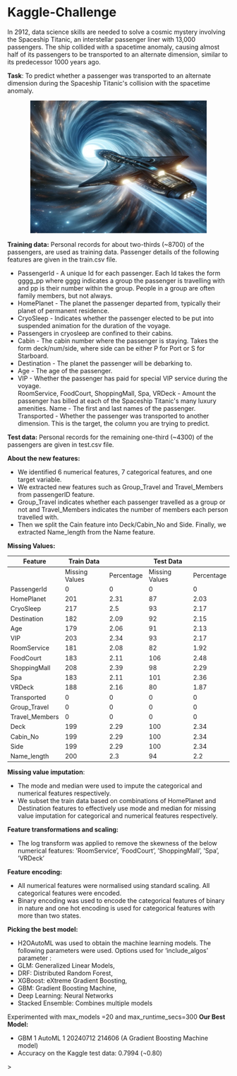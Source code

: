 # Kaggle-Challenge

In 2912, data science skills are needed to solve a cosmic mystery involving the Spaceship Titanic, an interstellar passenger liner with 13,000 passengers. The ship collided with a spacetime anomaly, causing almost half of its passengers to be transported to an alternate dimension, similar to its predecessor 1000 years ago.

<b>Task</b>: To predict whether a passenger was transported to an alternate dimension during the Spaceship Titanic's collision with the spacetime anomaly.

<div align="center">
<img src="Image_01.jpg" alt="" width="400" height="300">
</div>

<b>Training data:</b> Personal records for about two-thirds (~8700) of the passengers, are used as training data. Passenger details of the following features are given in the train.csv file.

<ul>
<li>PassengerId - A unique Id for each passenger. Each Id takes the form gggg_pp where gggg indicates a group the passenger is travelling with and pp is their number within the group. People in a group are often family members, but not always.</li>
<li>HomePlanet - The planet the passenger departed from, typically their planet of permanent residence.</li>
<li>CryoSleep - Indicates whether the passenger elected to be put into suspended animation for the duration of the voyage.</li> <li>Passengers in cryosleep are confined to their cabins.</li>
<li>Cabin - The cabin number where the passenger is staying. Takes the form deck/num/side, where side can be either P for Port or S for Starboard. </li>
<li>Destination - The planet the passenger will be debarking to.</li>
<li>Age - The age of the passenger.</li>
<li>VIP - Whether the passenger has paid for special VIP service during the voyage.</li>
RoomService, FoodCourt, ShoppingMall, Spa, VRDeck - Amount the passenger has billed at each of the Spaceship Titanic's many luxury amenities.</li>
Name - The first and last names of the passenger.
Transported - Whether the passenger was transported to another dimension. This is the target, the column you are trying to predict.
</ul>

<b>Test data:</b> Personal records for the remaining one-third (~4300) of the passengers are given in test.csv file.

<b>About the new features: </b>
<ul>
<li> We identified 6 numerical features, 7 categorical features, and one target variable. </li>
<li> We extracted new features such as Group_Travel and Travel_Members from passengerID feature. </li>
<li> Group_Travel indicates whether each passenger travelled as a group or not and Travel_Members indicates the number of members each person travelled with. </li>
<li> Then we split the Cain feature into Deck/Cabin_No and Side. Finally, we extracted Name_length from the Name feature. </li>
</ul>
<b>Missing Values:</b>

| Feature         | Train Data |          | Test Data |          |
|-----------------|------------|----------|-----------|----------|
|                 | Missing Values | Percentage | Missing Values | Percentage |
| PassengerId     | 0          | 0        | 0         | 0        |
| HomePlanet      | 201        | 2.31     | 87        | 2.03     |
| CryoSleep       | 217        | 2.5      | 93        | 2.17     |
| Destination     | 182        | 2.09     | 92        | 2.15     |
| Age             | 179        | 2.06     | 91        | 2.13     |
| VIP             | 203        | 2.34     | 93        | 2.17     |
| RoomService     | 181        | 2.08     | 82        | 1.92     |
| FoodCourt       | 183        | 2.11     | 106       | 2.48     |
| ShoppingMall    | 208        | 2.39     | 98        | 2.29     |
| Spa             | 183        | 2.11     | 101       | 2.36     |
| VRDeck          | 188        | 2.16     | 80        | 1.87     |
| Transported     | 0          | 0        | 0         | 0        |
| Group_Travel    | 0          | 0        | 0         | 0        |
| Travel_Members  | 0          | 0        | 0         | 0        |
| Deck            | 199        | 2.29     | 100       | 2.34     |
| Cabin_No        | 199        | 2.29     | 100       | 2.34     |
| Side            | 199        | 2.29     | 100       | 2.34     |
| Name_length     | 200        | 2.3      | 94        | 2.2      |


<b>Missing value imputation</b>: 
<ul>
<li> The mode and median were used to impute the categorical and numerical features respectively. </li>
<li> We subset the train data based on combinations of HomePlanet and Destination features to effectively use mode and median for missing value imputation for categorical and numerical features respectively.</li>
</ul>
<b>Feature transformations and scaling:</b><ul>
<li>The log transform was applied to remove the skewness of the below numerical features: ’RoomService’, ’FoodCourt’, ’ShoppingMall’, ’Spa’, ’VRDeck’</li>
</ul>
<b>Feature encoding:</b>
<ul>
<li>All numerical features were normalised using standard scaling. All categorical features were encoded.</li>
<li>Binary encoding was used to encode the categorical features of binary in nature and one hot encoding is used for categorical features with more than two states.</li>
</ul>
<b>Picking the best model:</b>
<ul>
<li>H2OAutoML was used to obtain the machine learning models. The following parameters were used.
Options used for ‘include_algos’ parameter : 
<li>GLM: Generalized Linear Models, 
<li>DRF: Distributed Random Forest, 
<li>XGBoost: eXtreme Gradient Boosting,
<li>GBM: Gradient Boosting Machine, 
<li>Deep Learning: Neural Networks 
<li>Stacked Ensemble: Combines multiple models
</ul>
Experimented with max_models =20 and max_runtime_secs=300
<b>Our Best Model:</b>
<ul>
<li>GBM 1 AutoML 1 20240712 214606 (A Gradient Boosting Machine model)</li>
<li>Accuracy on the Kaggle test data: 0.7994 (¬0.80) </li>
</ul>>
